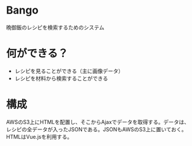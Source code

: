 # Bango
晩御飯のレシピを検索するためのシステム

# 何ができる？
- レシピを見ることができる（主に画像データ）
- レシピを材料から検索することができる

# 構成
AWSのS3上にHTMLを配置し、そこからAjaxでデータを取得する。データは、レシピの全データが入ったJSONである。JSONもAWSのS3上に置いておく。HTMLはVue.jsを利用する。
